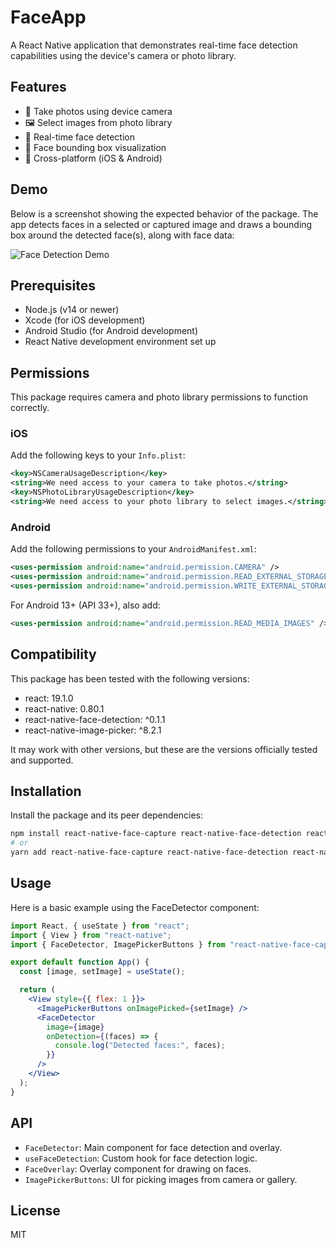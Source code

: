 # FaceApp

A React Native application that demonstrates real-time face detection capabilities using the device's camera or photo library.

## Features

- 📸 Take photos using device camera
- 🖼️ Select images from photo library
- 👤 Real-time face detection
- 📐 Face bounding box visualization
- 📱 Cross-platform (iOS & Android)

## Demo

Below is a screenshot showing the expected behavior of the package. The app detects faces in a selected or captured image and draws a bounding box around the detected face(s), along with face data:

![Face Detection Demo](./screenshot.jpg)

## Prerequisites

- Node.js (v14 or newer)
- Xcode (for iOS development)
- Android Studio (for Android development)
- React Native development environment set up

## Permissions

This package requires camera and photo library permissions to function correctly.

### iOS

Add the following keys to your `Info.plist`:

```xml
<key>NSCameraUsageDescription</key>
<string>We need access to your camera to take photos.</string>
<key>NSPhotoLibraryUsageDescription</key>
<string>We need access to your photo library to select images.</string>
```

### Android

Add the following permissions to your `AndroidManifest.xml`:

```xml
<uses-permission android:name="android.permission.CAMERA" />
<uses-permission android:name="android.permission.READ_EXTERNAL_STORAGE" />
<uses-permission android:name="android.permission.WRITE_EXTERNAL_STORAGE" />
```

For Android 13+ (API 33+), also add:

```xml
<uses-permission android:name="android.permission.READ_MEDIA_IMAGES" />
```

## Compatibility

This package has been tested with the following versions:

- react: 19.1.0
- react-native: 0.80.1
- react-native-face-detection: ^0.1.1
- react-native-image-picker: ^8.2.1

It may work with other versions, but these are the versions officially tested and supported.

## Installation

Install the package and its peer dependencies:

```sh
npm install react-native-face-capture react-native-face-detection react-native-image-picker
# or
yarn add react-native-face-capture react-native-face-detection react-native-image-picker
```

## Usage

Here is a basic example using the FaceDetector component:

```jsx
import React, { useState } from "react";
import { View } from "react-native";
import { FaceDetector, ImagePickerButtons } from "react-native-face-capture";

export default function App() {
  const [image, setImage] = useState();

  return (
    <View style={{ flex: 1 }}>
      <ImagePickerButtons onImagePicked={setImage} />
      <FaceDetector
        image={image}
        onDetection={(faces) => {
          console.log("Detected faces:", faces);
        }}
      />
    </View>
  );
}
```

## API

- `FaceDetector`: Main component for face detection and overlay.
- `useFaceDetection`: Custom hook for face detection logic.
- `FaceOverlay`: Overlay component for drawing on faces.
- `ImagePickerButtons`: UI for picking images from camera or gallery.

## License

MIT
